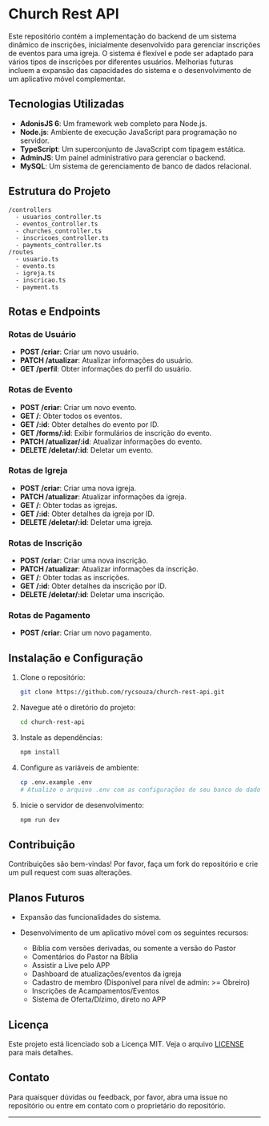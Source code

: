 
# Church Rest API

Este repositório contém a implementação do backend de um sistema dinâmico de inscrições, inicialmente desenvolvido para gerenciar inscrições de eventos para uma igreja. O sistema é flexível e pode ser adaptado para vários tipos de inscrições por diferentes usuários. Melhorias futuras incluem a expansão das capacidades do sistema e o desenvolvimento de um aplicativo móvel complementar.

## Tecnologias Utilizadas

- **AdonisJS 6**: Um framework web completo para Node.js.
- **Node.js**: Ambiente de execução JavaScript para programação no servidor.
- **TypeScript**: Um superconjunto de JavaScript com tipagem estática.
- **AdminJS**: Um painel administrativo para gerenciar o backend.
- **MySQL**: Um sistema de gerenciamento de banco de dados relacional.

## Estrutura do Projeto

```
/controllers
  - usuarios_controller.ts
  - eventos_controller.ts
  - churches_controller.ts
  - inscricoes_controller.ts
  - payments_controller.ts
/routes
  - usuario.ts
  - evento.ts
  - igreja.ts
  - inscricao.ts
  - payment.ts
```

## Rotas e Endpoints

### Rotas de Usuário

- **POST /criar**: Criar um novo usuário.
- **PATCH /atualizar**: Atualizar informações do usuário.
- **GET /perfil**: Obter informações do perfil do usuário.

### Rotas de Evento

- **POST /criar**: Criar um novo evento.
- **GET /**: Obter todos os eventos.
- **GET /:id**: Obter detalhes do evento por ID.
- **GET /forms/:id**: Exibir formulários de inscrição do evento.
- **PATCH /atualizar/:id**: Atualizar informações do evento.
- **DELETE /deletar/:id**: Deletar um evento.

### Rotas de Igreja

- **POST /criar**: Criar uma nova igreja.
- **PATCH /atualizar**: Atualizar informações da igreja.
- **GET /**: Obter todas as igrejas.
- **GET /:id**: Obter detalhes da igreja por ID.
- **DELETE /deletar/:id**: Deletar uma igreja.

### Rotas de Inscrição

- **POST /criar**: Criar uma nova inscrição.
- **PATCH /atualizar**: Atualizar informações da inscrição.
- **GET /**: Obter todas as inscrições.
- **GET /:id**: Obter detalhes da inscrição por ID.
- **DELETE /deletar/:id**: Deletar uma inscrição.

### Rotas de Pagamento

- **POST /criar**: Criar um novo pagamento.

## Instalação e Configuração

1. Clone o repositório:

   ```sh
   git clone https://github.com/rycsouza/church-rest-api.git
   ```

2. Navegue até o diretório do projeto:

   ```sh
   cd church-rest-api
   ```

3. Instale as dependências:

   ```sh
   npm install
   ```

4. Configure as variáveis de ambiente:

   ```sh
   cp .env.example .env
   # Atualize o arquivo .env com as configurações do seu banco de dados e outras configurações
   ```

5. Inicie o servidor de desenvolvimento:

   ```sh
   npm run dev
   ```

## Contribuição

Contribuições são bem-vindas! Por favor, faça um fork do repositório e crie um pull request com suas alterações.

## Planos Futuros

- Expansão das funcionalidades do sistema.
- Desenvolvimento de um aplicativo móvel com os seguintes recursos:

  - Bíblia com versões derivadas, ou somente a versão do Pastor
  - Comentários do Pastor na Bíblia
  - Assistir a Live pelo APP
  - Dashboard de atualizações/eventos da igreja
  - Cadastro de membro (Disponível para nível de admin: >= Obreiro)
  - Inscrições de Acampamentos/Eventos
  - Sistema de Oferta/Dízimo, direto no APP

## Licença

Este projeto está licenciado sob a Licença MIT. Veja o arquivo [LICENSE](LICENSE) para mais detalhes.

## Contato

Para quaisquer dúvidas ou feedback, por favor, abra uma issue no repositório ou entre em contato com o proprietário do repositório.

---

